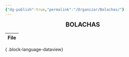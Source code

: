 ```yaml
---
{"dg-publish":true,"permalink":"/Organizar/Bolachas/"}
---
```


<div style="text-align: center;"> <span style="font-size: 20px;"><b>BOLACHAS</b></span> </div>

| File |
| ---- |

{ .block-language-dataview}
